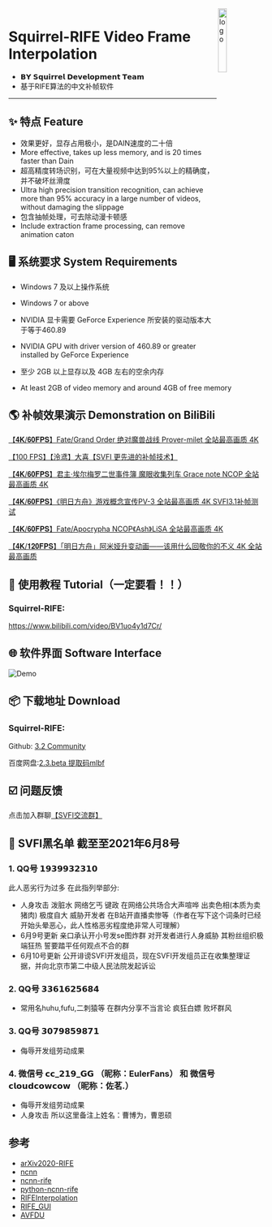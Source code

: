 <img width="18%" src="http://i0.hdslb.com/bfs/album/2e8a3fc8ac5a610e9f1f20da858969ae8348edc1.png" alt="logo" align="right">

# Squirrel-RIFE Video Frame Interpolation
 - 𝗕𝗬 𝗦𝗾𝘂𝗶𝗿𝗿𝗲𝗹 𝗗𝗲𝘃𝗲𝗹𝗼𝗽𝗺𝗲𝗻𝘁 𝗧𝗲𝗮𝗺
 - 基于RIFE算法的中文补帧软件

----

## ✨ 特点 Feature

- 效果更好，显存占用极小，是DAIN速度的二十倍 
- More effective, takes up less memory, and is 20 times faster than Dain
- 超高精度转场识别，可在大量视频中达到95%以上的精确度，并不破坏丝滑度 
- Ultra high precision transition recognition, can achieve more than 95% accuracy in a large number of videos, without damaging the slippage
- 包含抽帧处理，可去除动漫卡顿感 
- Include extraction frame processing, can remove animation caton

## 🖥 系统要求 System Requirements
- Windows 7 及以上操作系统 
- Windows 7 or above
 
- NVIDIA 显卡需要 GeForce Experience 所安装的驱动版本大于等于460.89
- NVIDIA GPU with driver version of 460.89 or greater installed by GeForce Experience

- 至少 2GB 以上显存以及 4GB 左右的空余内存 
- At least 2GB of video memory and around 4GB of free memory


## 🌎 补帧效果演示 Demonstration on BiliBili

[【𝟒𝐊/𝟔𝟎𝐅𝐏𝐒】Fate/Grand Order 绝对魔兽战线 Prover-milet 全站最高画质 4K](https://www.bilibili.com/video/BV1Fv41157Zy)

[【100 FPS】【泠鸢】大喜【SVFI 更先进的补帧技术】](https://www.bilibili.com/video/BV1up4y1h7Jr)

[【𝟒𝐊/𝟔𝟎𝐅𝐏𝐒】君主·埃尔梅罗二世事件簿 魔眼收集列车 Grace note NCOP 全站最高画质 4K](https://www.bilibili.com/video/BV1hA41137LM)

[【𝟒𝐊/𝟔𝟎𝐅𝐏𝐒】《明日方舟》游戏概念宣传PV-3 全站最高画质 4K SVFI3.1补帧测试](https://www.bilibili.com/video/BV17K4y1R7h4)

[【𝟒𝐊/𝟔𝟎𝐅𝐏𝐒】Fate/Apocrypha NCOP《Ash》LiSA 全站最高画质 4K](https://www.bilibili.com/video/BV1sh411e76T)

[【𝟒𝐊/𝟏𝟐𝟎𝐅𝐏𝐒】「明日方舟」阿米娅升变动画——该用什么回敬你的不义 4K 全站最高画质](https://www.bilibili.com/video/BV1Gi4y1N7FG)

## 📜 使用教程 Tutorial（一定要看！！）

### Squirrel-RIFE:

https://www.bilibili.com/video/BV1uo4y1d7Cr/ 

## 🌐 软件界面 Software Interface
![Demo](https://images.gitee.com/uploads/images/2021/0523/101032_abced983_8684016.png)

## 📦️ 下载地址 Download

### Squirrel-RIFE:

Github: [3.2 Community](https://github.com/YiWeiHuang-stack/Squirrel-RIFE/releases/tag/v3.2)

百度网盘:[2.3.beta 提取码mlbf](https://pan.baidu.com/s/16rmr5wX6O3_ncKblG13mzw)

## ☑️ 问题反馈

点击加入群聊[【SVFI交流群】](https://jq.qq.com/?_wv=1027&k=BKQQ75b9)

## 🚫 SVFI黑名单 截至至2021年6月8号

### 1. QQ号 𝟭𝟵𝟯𝟵𝟵𝟯𝟮𝟯𝟭𝟬 
此人恶劣行为过多 在此指列举部分:
- 人身攻击 泼脏水 网络乞丐 键政 在网络公共场合大声喧哗 出卖色相(本质为卖猪肉) 极度自大 威胁开发者 在B站开直播卖惨等（作者在写下这个词条时已经开始头晕恶心，此人性格恶劣程度绝非常人可理解）
- 6月9号更新 亲口承认开小号发se图炸群 对开发者进行人身威胁 其粉丝组织极端狂热 誓要踏平任何观点不合的群
- 6月10号更新 公开诽谤SVFI开发组员，现在SVFI开发组员正在收集整理证据，并向北京市第二中级人民法院发起诉讼 

### 2. QQ号 𝟯𝟯𝟲𝟭𝟲𝟮𝟱𝟲𝟴𝟰 
- 常用名huhu,fufu,二刺猿等 在群内分享不当言论 疯狂白嫖 败坏群风

### 3. QQ号 𝟯𝟬𝟳𝟵𝟴𝟱𝟵𝟴𝟳𝟭
- 侮辱开发组劳动成果 

### 4. 微信号 𝗰𝗰_𝟮𝟭𝟵_𝗚𝗚 （昵称：ΕulerFans） 和 微信号 𝗰𝗹𝗼𝘂𝗱𝗰𝗼𝘄𝗰𝗼𝘄 （昵称：佐茗.）
- 侮辱开发组劳动成果 
- 人身攻击 所以这里备注上姓名：曹博为，曹恩硕
## 参考

- [arXiv2020-RIFE](https://github.com/hzwer/arXiv2020-RIFE)
- [ncnn](https://github.com/Tencent/ncnn)
- [ncnn-rife](https://github.com/nihui/rife-ncnn-vulkan)
- [python-ncnn-rife](https://github.com/ArchieMeng/rife-ncnn-vulkan-python)
- [RIFEInterpolation](https://github.com/YiWeiHuang-stack/RIFEInterpolation)  
- [RIFE_GUI](https://github.com/Justin62628/RIFE_GUI)
- [AVFDU](https://github.com/YiWeiHuang-stack/AVFDU)
